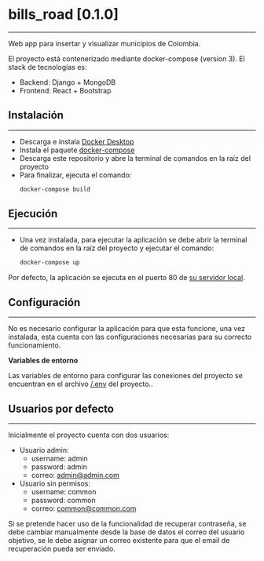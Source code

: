 # bills_road [0.1.0]

---
Web app para insertar y visualizar municipios de Colombia.

El proyecto está contenerizado mediante docker-compose (version 3).
El stack de tecnologías es:
- Backend: Django + MongoDB
- Frontend: React + Bootstrap


## Instalación
---
- Descarga e instala [Docker Desktop](https://www.docker.com/products/docker-desktop)
- Instala el paquete [docker-compose](https://docs.docker.com/compose/install/)
- Descarga este repositorio y abre la terminal de comandos en la raíz del proyecto
- Para finalizar, ejecuta el comando:
    ```bash
    docker-compose build
    ```



## Ejecución
---
- Una vez instalada, para ejecutar la aplicación se debe abrir la terminal de comandos en la raíz del proyecto y ejecutar el comando:
    ```bash
    docker-compose up
    ```
Por defecto, la aplicación se ejecuta en el puerto 80 de [su servidor local](http://localhost/).




## Configuración
---
No es necesario configurar la aplicación para que esta funcione, una vez instalada, esta cuenta con las configuraciones necesarias para su correcto funcionamiento.

**Variables de entorno**

Las variables de entorno para configurar las conexiones del proyecto se encuentran en el archivo [/.env](https://github.com/breiyer/bills_road/blob/master/.env) del proyecto..




## Usuarios por defecto
---
Inicialmente el proyecto cuenta con dos usuarios:
- Usuario admin:
    - username: admin
    - password: admin
    - correo: admin@admin.com
- Usuario sin permisos:
    - username: common
    - password: common
    - correo: common@common.com

Si se pretende hacer uso de la funcionalidad de recuperar contraseña, se debe cambiar manualmente desde la base de datos
el correo del usuario objetivo, se le debe asignar un correo existente para que el email de recuperación pueda ser enviado.
